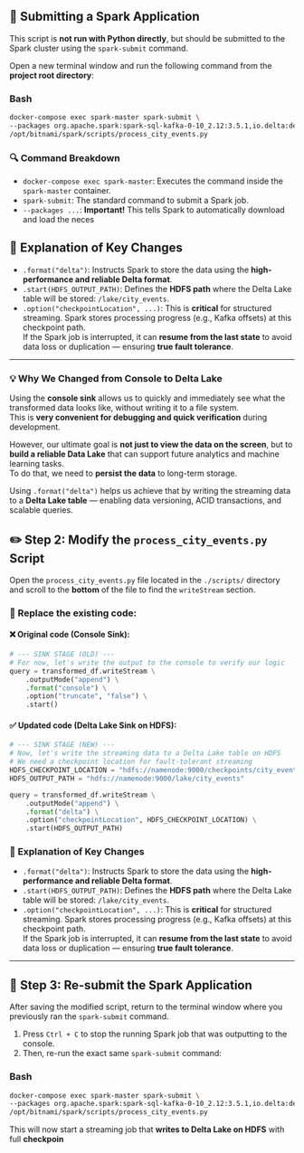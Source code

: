 ## 📝 Submitting a Spark Application

This script is **not run with Python directly**, but should be submitted to the Spark cluster using the `spark-submit` command.

Open a new terminal window and run the following command from the **project root directory**:

### Bash

```bash
docker-compose exec spark-master spark-submit \
--packages org.apache.spark:spark-sql-kafka-0-10_2.12:3.5.1,io.delta:delta-spark_2.12:3.2.0 \
/opt/bitnami/spark/scripts/process_city_events.py
```

### 🔍 Command Breakdown

- `docker-compose exec spark-master`: Executes the command inside the `spark-master` container.
- `spark-submit`: The standard command to submit a Spark job.
- `--packages ...`: **Important!** This tells Spark to automatically download and load the neces


## 🧠 Explanation of Key Changes

- `.format("delta")`: Instructs Spark to store the data using the **high-performance and reliable Delta format**.
- `.start(HDFS_OUTPUT_PATH)`: Defines the **HDFS path** where the Delta Lake table will be stored: `/lake/city_events`.
- `.option("checkpointLocation", ...)`: This is **critical** for structured streaming. Spark stores processing progress (e.g., Kafka offsets) at this checkpoint path.  
  If the Spark job is interrupted, it can **resume from the last state** to avoid data loss or duplication — ensuring **true fault tolerance**.

---

### 💡 Why We Changed from Console to Delta Lake

Using the **console sink** allows us to quickly and immediately see what the transformed data looks like, without writing it to a file system.  
This is **very convenient for debugging and quick verification** during development.

However, our ultimate goal is **not just to view the data on the screen**, but to **build a reliable Data Lake** that can support future analytics and machine learning tasks.  
To do that, we need to **persist the data** to long-term storage.

Using `.format("delta")` helps us achieve that by writing the streaming data to a **Delta Lake table** — enabling data versioning, ACID transactions, and scalable queries.


## ✏️ Step 2: Modify the `process_city_events.py` Script

Open the `process_city_events.py` file located in the `./scripts/` directory and scroll to the **bottom** of the file to find the `writeStream` section.

### 🔁 Replace the existing code:

#### ❌ Original code (Console Sink):

```python
# --- SINK STAGE (OLD) ---
# For now, let's write the output to the console to verify our logic
query = transformed_df.writeStream \
    .outputMode("append") \
    .format("console") \
    .option("truncate", "false") \
    .start()
```

#### ✅ Updated code (Delta Lake Sink on HDFS):

```python
# --- SINK STAGE (NEW) ---
# Now, let's write the streaming data to a Delta Lake table on HDFS
# We need a checkpoint location for fault-tolerant streaming
HDFS_CHECKPOINT_LOCATION = "hdfs://namenode:9000/checkpoints/city_events"
HDFS_OUTPUT_PATH = "hdfs://namenode:9000/lake/city_events"

query = transformed_df.writeStream \
    .outputMode("append") \
    .format("delta") \
    .option("checkpointLocation", HDFS_CHECKPOINT_LOCATION) \
    .start(HDFS_OUTPUT_PATH)
```

### 🧠 Explanation of Key Changes

- `.format("delta")`: Instructs Spark to store the data using the **high-performance and reliable Delta format**.
- `.start(HDFS_OUTPUT_PATH)`: Defines the **HDFS path** where the Delta Lake table will be stored: `/lake/city_events`.
- `.option("checkpointLocation", ...)`: This is **critical** for structured streaming. Spark stores processing progress (e.g., Kafka offsets) at this checkpoint path.  
  If the Spark job is interrupted, it can **resume from the last state** to avoid data loss or duplication — ensuring **true fault tolerance**.

---

## 🔁 Step 3: Re-submit the Spark Application

After saving the modified script, return to the terminal window where you previously ran the `spark-submit` command.

1. Press `Ctrl + C` to stop the running Spark job that was outputting to the console.
2. Then, re-run the exact same `spark-submit` command:

### Bash

```bash
docker-compose exec spark-master spark-submit \
--packages org.apache.spark:spark-sql-kafka-0-10_2.12:3.5.1,io.delta:delta-spark_2.12:3.2.0 \
/opt/bitnami/spark/scripts/process_city_events.py
```

This will now start a streaming job that **writes to Delta Lake on HDFS** with full **checkpoin**
